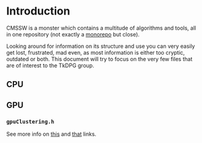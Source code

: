 # Introduction

CMSSW is a monster which contains a multitude of algorithms and tools,
all in one repository (not exactly a
[monorepo](https://en.wikipedia.org/wiki/Monorepo) but close).

Looking around for information on its structure and use you can very easily
get lost, frustrated, mad even, as most information is either too cryptic,
outdated or both. This document will try to focus on the very few files that
are of interest to the TkDPG group.

## CPU

## GPU

### `gpuClustering.h`


See more info on [this](gpu/gpuClustering-findClus.md) and
[that](gpu/gpuClustering-countModules.md) links.

